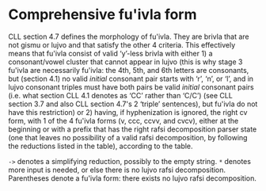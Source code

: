 # Comprehensive fu'ivla form

CLL section 4.7 defines the morphology of fu'ivla. They are brivla that are not gismu or lujvo and that satisfy the other 4 criteria. This effectively means that fu'ivla consist of valid ‘y’-less brivla with either 1) a consonant/vowel cluster that cannot appear in lujvo (this is why stage 3 fu'ivla are necessarily fu'ivla: the 4th, 5th, and 6th letters are consonants, but (section 4.1) no valid _initial_ consonant pair starts with ‘r’, ‘n’, or ‘l’, and in lujvo consonant triples must have both pairs be valid _initial_ consonant pairs (i.e. what section CLL 4.1 denotes as ‘CC’ rather than ‘C/C’) (see CLL section 3.7 and also CLL section 4.7's 2 ‘triple’ sentences), but fu'ivla do not have this restriction) or 2) having, if hyphenization is ignored, the right cv form, with 1 of the 4 fu'ivla forms (v, ccc, ccvv, and cvcv), either at the beginning or with a prefix that has the right rafsi decomposition parser state (one that leaves no possibility of a valid rafsi decomposition, by following the reductions listed in the table), according to the table.

`->` denotes a simplifying reduction, possibly to the empty string.  `*`
denotes more input is needed, or else there is no lujvo rafsi decomposition.
Parentheses denote a fu'ivla form: there exists no lujvo rafsi decomposition.
